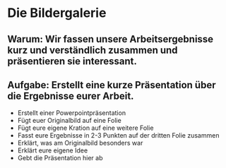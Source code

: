 # Die Bildergalerie

## Warum: Wir fassen unsere Arbeitsergebnisse kurz und verständlich zusammen und präsentieren sie interessant.

## Aufgabe: Erstellt eine kurze Präsentation über die Ergebnisse eurer Arbeit.
* Erstellt einer Powerpointpräsentation
* Fügt euer Originalbild auf eine Folie
* Fügt eure eigene Kration auf eine weitere Folie
* Fasst eure Ergebnisse in 2-3 Punkten auf der dritten Folie zusammen
* Erklärt, was am Originalbild besonders war
* Erklärt eure eigene Idee
* Gebt die Präsentation hier ab
